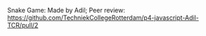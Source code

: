 Snake Game:
Made by Adil;
Peer review: https://github.com/TechniekCollegeRotterdam/p4-javascript-Adil-TCR/pull/2
